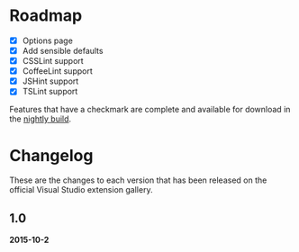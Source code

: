 # Roadmap

- [x] Options page
- [x] Add sensible defaults
- [x] CSSLint support
- [x] CoffeeLint support
- [x] JSHint support
- [x] TSLint support

Features that have a checkmark are complete and available for
download in the
[nightly build](http://vsixgallery.com/extension/36bf2130-106e-40f2-89ff-a2bdac6be879/).

# Changelog

These are the changes to each version that has been released
on the official Visual Studio extension gallery.

## 1.0

**2015-10-2**


